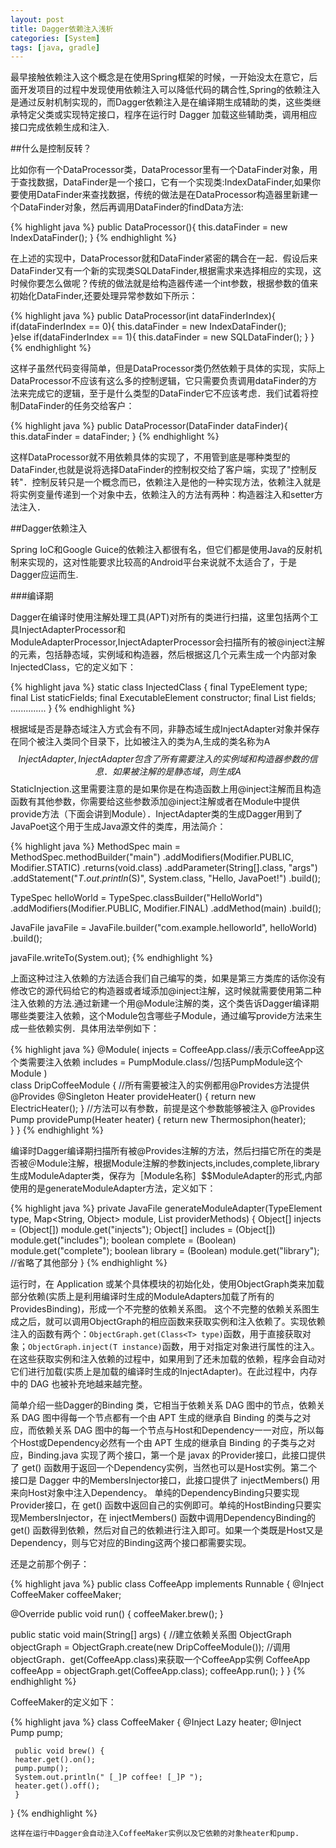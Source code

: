 ```yaml
---
layout: post
title: Dagger依赖注入浅析 
categories: [System]
tags: [java, gradle]
---
```


最早接触依赖注入这个概念是在使用Spring框架的时候，一开始没太在意它，后面开发项目的过程中发现使用依赖注入可以降低代码的耦合性,Spring的依赖注入是通过反射机制实现的，而Dagger依赖注入是在编译期生成辅助的类，这些类继承特定父类或实现特定接口，程序在运行时 Dagger 加载这些辅助类，调用相应接口完成依赖生成和注入.


##什么是控制反转？

比如你有一个DataProcessor类，DataProcessor里有一个DataFinder对象，用于查找数据，DataFinder是一个接口，它有一个实现类:IndexDataFinder,如果你要使用DataFinder来查找数据，传统的做法是在DataProcessor构造器里新建一个DataFinder对象，然后再调用DataFinder的findData方法:
	
{% highlight java %}
public DataProcessor(){
	this.dataFinder = new IndexDataFinder();
}
{% endhighlight %}

在上述的实现中，DataProcessor就和DataFinder紧密的耦合在一起．假设后来DataFinder又有一个新的实现类SQLDataFinder,根据需求来选择相应的实现，这时候你要怎么做呢？传统的做法就是给构造器传递一个int参数，根据参数的值来初始化DataFinder,还要处理异常参数如下所示：


{% highlight java %}
public DataProcessor(int dataFinderIndex){
	if(dataFinderIndex == 0){
		this.dataFinder = new IndexDataFinder();	
	}else if(dataFinderIndex == 1){
		this.dataFinder = new SQLDataFinder();
	}
}
{% endhighlight %}

这样子虽然代码变得简单，但是DataProcessor类仍然依赖于具体的实现，实际上DataProcessor不应该有这么多的控制逻辑，它只需要负责调用dataFinder的方法来完成它的逻辑，至于是什么类型的DataFinder它不应该考虑．我们试着将控制DataFinder的任务交给客户：

	
{% highlight java %}
public DataProcessor(DataFinder dataFinder){
	this.dataFinder = dataFinder;
}
{% endhighlight %}

这样DataProcessor就不用依赖具体的实现了，不用管到底是哪种类型的DataFinder,也就是说将选择DataFinder的控制权交给了客户端，实现了"控制反转"．控制反转只是一个概念而已，依赖注入是他的一种实现方法，依赖注入就是将实例变量传递到一个对象中去，依赖注入的方法有两种：构造器注入和setter方法注入．

##Dagger依赖注入

Spring IoC和Google Guice的依赖注入都很有名，但它们都是使用Java的反射机制来实现的，这对性能要求比较高的Android平台来说就不太适合了，于是Dagger应运而生.

###编译期

Dagger在编译时使用注解处理工具(APT)对所有的类进行扫描，这里包括两个工具InjectAdapterProcessor和ModuleAdapterProcessor,InjectAdapterProcessor会扫描所有的被@inject注解的元素，包括静态域，实例域和构造器，然后根据这几个元素生成一个内部对象InjectedClass，它的定义如下：

{% highlight java %}
static class InjectedClass {
	final TypeElement type;
	final List<Element> staticFields;
	final ExecutableElement constructor;
	final List<Element> fields;
	..............
}
{% endhighlight %}

根据域是否是静态域注入方式会有不同，非静态域生成InjectAdapter对象并保存在同个被注入类同个目录下，比如被注入的类为A,生成的类名称为A$$InjectAdapter,InjectAdapter包含了所有需要注入的实例域和构造器参数的信息．如果被注解的是静态域，则生成A$$StaticInjection.这里需要注意的是如果你是在构造函数上用@inject注解而且构造函数有其他参数，你需要给这些参数添加@inject注解或者在Module中提供provide方法（下面会讲到Module）．InjectAdapter类的生成Dagger用到了JavaPoet这个用于生成Java源文件的类库，用法简介：

{% highlight java %}
MethodSpec main = MethodSpec.methodBuilder("main")
.addModifiers(Modifier.PUBLIC, Modifier.STATIC)
.returns(void.class)
.addParameter(String[].class, "args")
.addStatement("$T.out.println($S)", System.class, "Hello, JavaPoet!")
.build();

TypeSpec helloWorld = TypeSpec.classBuilder("HelloWorld")
.addModifiers(Modifier.PUBLIC, Modifier.FINAL)
.addMethod(main)
.build();

JavaFile javaFile = JavaFile.builder("com.example.helloworld", helloWorld)
 .build();

javaFile.writeTo(System.out);
{% endhighlight %}


上面这种过注入依赖的方法适合我们自己编写的类，如果是第三方类库的话你没有修改它的源代码给它的构造器或者域添加@inject注解，这时候就需要使用第二种注入依赖的方法.通过新建一个用@Module注解的类，这个类告诉Dagger编译期哪些类要注入依赖，这个Module包含哪些子Module，通过编写provide方法来生成一些依赖实例．具体用法举例如下：

{% highlight java %}
@Module(
	injects = CoffeeApp.class//表示CoffeeApp这个类需要注入依赖
	includes = PumpModule.class//包括PumpModule这个Module
	)	
class DripCoffeeModule {
	//所有需要被注入的实例都用@Provides方法提供
	@Provides @Singleton Heater provideHeater() {
		  return new ElectricHeater();
	 }
	//方法可以有参数，前提是这个参数能够被注入
	@Provides Pump providePump(Heater heater) {
		 return new Thermosiphon(heater);	
	 }
}
{% endhighlight %}

编译时Dagger编译期扫描所有被@Provides注解的方法，然后扫描它所在的类是否被＠Module注解，根据Module注解的参数injects,includes,complete,library生成ModuleAdapter类，保存为［Module名称］$$ModuleAdapter的形式,内部使用的是generateModuleAdapter方法，定义如下：

{% highlight java %}
private JavaFile generateModuleAdapter(TypeElement type,
  Map<String, Object> module, List<ExecutableElement> providerMethods) {
Object[] injects = (Object[]) module.get("injects");
Object[] includes = (Object[]) module.get("includes");
boolean complete = (Boolean) module.get("complete");
boolean library = (Boolean) module.get("library");
//省略了其他部分
}
{% endhighlight %}

运行时，在 Application 或某个具体模块的初始化处，使用ObjectGraph类来加载部分依赖(实质上是利用编译时生成的ModuleAdapters加载了所有的ProvidesBinding)，形成一个不完整的依赖关系图。 这个不完整的依赖关系图生成之后，就可以调用ObjectGraph的相应函数来获取实例和注入依赖了。实现依赖注入的函数有两个：`ObjectGraph.get(Class<T> type)`函数，用于直接获取对象；`ObjectGraph.inject(T instance)`函数，用于对指定对象进行属性的注入。在这些获取实例和注入依赖的过程中，如果用到了还未加载的依赖，程序会自动对它们进行加载(实质上是加载的编译时生成的InjectAdapter)。在此过程中，内存中的 DAG 也被补充地越来越完整。

简单介绍一些Dagger的Binding 类，它相当于依赖关系 DAG 图中的节点，依赖关系 DAG 图中得每一个节点都有一个由 APT 生成的继承自 Binding 的类与之对应，而依赖关系 DAG 图中的每一个节点与Host和Dependency一一对应，所以每个Host或Dependency必然有一个由 APT 生成的继承自 Binding 的子类与之对应，Binding.java 实现了两个接口，第一个是 javax 的Provider接口，此接口提供了 get() 函数用于返回一个Dependency实例，当然也可以是Host实例。第二个接口是 Dagger 中的MembersInjector接口，此接口提供了 injectMembers() 用来向Host对象中注入Dependency。
单纯的DependencyBinding只要实现Provider接口，在 get() 函数中返回自己的实例即可。单纯的HostBinding只要实现MembersInjector，在 injectMembers() 函数中调用DependencyBinding的 get() 函数得到依赖，然后对自己的依赖进行注入即可。如果一个类既是Host又是Dependency，则与它对应的Binding这两个接口都需要实现。

还是之前那个例子：

{% highlight java %}
public class CoffeeApp implements Runnable {
  @Inject CoffeeMaker coffeeMaker;

  @Override public void run() {
		coffeeMaker.brew();
  }

  public static void main(String[] args) {
	//建立依赖关系图
	ObjectGraph objectGraph = ObjectGraph.create(new DripCoffeeModule());
	//调用objectGraph．get(CoffeeApp.class)来获取一个CoffeeApp实例
	CoffeeApp coffeeApp = objectGraph.get(CoffeeApp.class);
	coffeeApp.run();
  }
}
{% endhighlight %}

CoffeeMaker的定义如下：

{% highlight java %}
class CoffeeMaker {
  @Inject Lazy<Heater> heater; 
  @Inject Pump pump;

	 public void brew() {
	 heater.get().on();
	 pump.pump();
	 System.out.println(" [_]P coffee! [_]P ");
	 heater.get().off();
	 }
}
{% endhighlight %}

	这样在运行中Dagger会自动注入CoffeeMaker实例以及它依赖的对象heater和pump.
